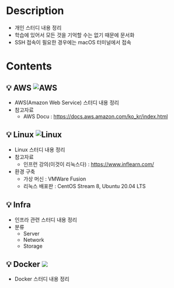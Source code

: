 # Description
- 개인 스터디 내용 정리
- 학습에 있어서 모든 것을 기억할 수는 없기 때문에 문서화
- SSH 접속이 필요한 경우에는 macOS 터미널에서 접속

# Contents

## 💡 AWS ![AWS](https://img.shields.io/badge/Amazon%20AWS-232F3E?style=flat-square&logo=Amazon%20AWS&logoColor=white)

* AWS(Amazon Web Service) 스터디 내용 정리 
* 참고자료
  * AWS Docu : https://docs.aws.amazon.com/ko_kr/index.html

## 💡 Linux ![Linux](https://img.shields.io/badge/Linux-FCC624?style=flat-square&logo=linux&logoColor=white)

* Linux 스터디 내용 정리 
* 참고자료   
  * 인프런 강의(이것이 리눅스다) : https://www.inflearn.com/
* 환경 구축
  * 가상 머신 : VMWare Fusion
  * 리눅스 배포판 : CentOS Stream 8, Ubuntu 20.04 LTS

   
## 💡 Infra
* 인프라 관련 스터디 내용 정리
* 분류
  * Server
  * Network
  * Storage 

## 💡 Docker <img src="http://img.shields.io/badge/Docker-2496ED?style=flat-square&logo=docker&logoColor=white"/>
* Docker 스터디 내용 정리
